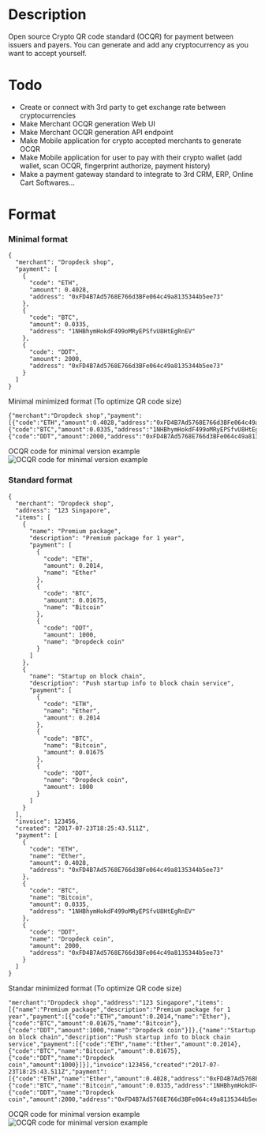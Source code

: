 # Description
Open source Crypto QR code standard (OCQR) for payment between issuers and payers.
You can generate and add any cryptocurrency as you want to accept yourself.

# Todo
- Create or connect with 3rd party to get exchange rate between cryptocurrencies
- Make Merchant OCQR generation Web UI
- Make Merchant OCQR generation API endpoint
- Make Mobile application for crypto accepted merchants to generate OCQR
- Make Mobile application for user to pay with their crypto wallet (add wallet, scan OCQR, fingerprint authorize, payment history)
- Make a payment gateway standard to integrate to 3rd CRM, ERP, Online Cart Softwares...


# Format
### Minimal format
```
{
  "merchant": "Dropdeck shop",
  "payment": [
    {
      "code": "ETH",
      "amount": 0.4028,
      "address": "0xFD4B7Ad5768E766d3BFe064c49a8135344b5ee73"
    },
    {
      "code": "BTC",
      "amount": 0.0335,
      "address": "1NHBhymHokdF499oMRyEPSfvU8HtEgRnEV"
    },
    {
      "code": "DDT",
      "amount": 2000,
      "address": "0xFD4B7Ad5768E766d3BFe064c49a8135344b5ee73"
    }
  ]
}
```
Minimal minimized format (To optimize QR code size)
```
{"merchant":"Dropdeck shop","payment":[{"code":"ETH","amount":0.4028,"address":"0xFD4B7Ad5768E766d3BFe064c49a8135344b5ee73"},{"code":"BTC","amount":0.0335,"address":"1NHBhymHokdF499oMRyEPSfvU8HtEgRnEV"},{"code":"DDT","amount":2000,"address":"0xFD4B7Ad5768E766d3BFe064c49a8135344b5ee73"}]}
```
OCQR code for minimal version example
![OCQR code for minimal version example](https://raw.githubusercontent.com/sonpython/cryptopay/master/minimal_qr_code.jpg)

### Standard format

```
{
  "merchant": "Dropdeck shop",
  "address": "123 Singapore",
  "items": [
    {
      "name": "Premium package",
      "description": "Premium package for 1 year",
      "payment": [
        {
          "code": "ETH",
          "amount": 0.2014,
          "name": "Ether"
        },
        {
          "code": "BTC",
          "amount": 0.01675,
          "name": "Bitcoin"
        },
        {
          "code": "DDT",
          "amount": 1000,
          "name": "Dropdeck coin"
        }
      ]
    },
    {
      "name": "Startup on block chain",
      "description": "Push startup info to block chain service",
      "payment": [
        {
          "code": "ETH",
          "name": "Ether",
          "amount": 0.2014
        },
        {
          "code": "BTC",
          "name": "Bitcoin",
          "amount": 0.01675
        },
        {
          "code": "DDT",
          "name": "Dropdeck coin",
          "amount": 1000
        }
      ]
    }
  ],
  "invoice": 123456,
  "created": "2017-07-23T18:25:43.511Z",
  "payment": [
    {
      "code": "ETH",
      "name": "Ether",
      "amount": 0.4028,
      "address": "0xFD4B7Ad5768E766d3BFe064c49a8135344b5ee73"
    },
    {
      "code": "BTC",
      "name": "Bitcoin",
      "amount": 0.0335,
      "address": "1NHBhymHokdF499oMRyEPSfvU8HtEgRnEV"
    },
    {
      "code": "DDT",
      "name": "Dropdeck coin",
      "amount": 2000,
      "address": "0xFD4B7Ad5768E766d3BFe064c49a8135344b5ee73"
    }
  ]
}
```

Standar minimized format (To optimize QR code size)

```
"merchant":"Dropdeck shop","address":"123 Singapore","items":[{"name":"Premium package","description":"Premium package for 1 year","payment":[{"code":"ETH","amount":0.2014,"name":"Ether"},{"code":"BTC","amount":0.01675,"name":"Bitcoin"},{"code":"DDT","amount":1000,"name":"Dropdeck coin"}]},{"name":"Startup on block chain","description":"Push startup info to block chain service","payment":[{"code":"ETH","name":"Ether","amount":0.2014},{"code":"BTC","name":"Bitcoin","amount":0.01675},{"code":"DDT","name":"Dropdeck coin","amount":1000}]}],"invoice":123456,"created":"2017-07-23T18:25:43.511Z","payment":[{"code":"ETH","name":"Ether","amount":0.4028,"address":"0xFD4B7Ad5768E766d3BFe064c49a8135344b5ee73"},{"code":"BTC","name":"Bitcoin","amount":0.0335,"address":"1NHBhymHokdF499oMRyEPSfvU8HtEgRnEV"},{"code":"DDT","name":"Dropdeck coin","amount":2000,"address":"0xFD4B7Ad5768E766d3BFe064c49a8135344b5ee73"}]}
```
OCQR code for minimal version example
![OCQR code for minimal version example](https://raw.githubusercontent.com/sonpython/cryptopay/master/standard_qr_code.jpg)